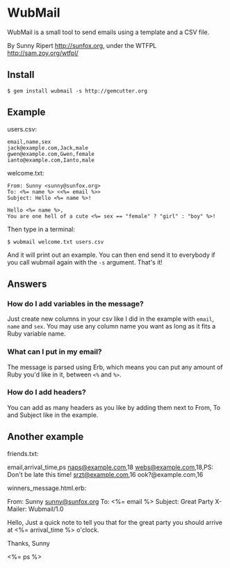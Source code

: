 WubMail
=======

WubMail is a small tool to send emails using a template and a CSV file.

By Sunny Ripert <http://sunfox.org>, under the WTFPL <http://sam.zoy.org/wtfpl/>

Install
-------

    $ gem install wubmail -s http://gemcutter.org

Example
-------

users.csv:

    email,name,sex
    jack@example.com,Jack,male
    gwen@example.com,Gwen,female
    ianto@example.com,Ianto,male

welcome.txt:

    From: Sunny <sunny@sunfox.org>
    To: <%= name %> <<%= email %>>
    Subject: Hello <%= name %>!

    Hello <%= name %>,
    You are one hell of a cute <%= sex == "female" ? "girl" : "boy" %>!

Then type in a terminal:

    $ wubmail welcome.txt users.csv

And it will print out an example. You can then end send it to everybody if you call wubmail again with the `-s` argument. That's it!


Answers
-------

### How do I add variables in the message?

Just create new columns in your csv like I did in the example with `email`, `name` and `sex`. You may use any column name you want as long as it fits a Ruby variable name.

### What can I put in my email?

The message is parsed using Erb, which means you can put any amount of Ruby you'd like in it, between `<%` and `%>`.

### How do I add headers?

You can add as many headers as you like by adding them next to From, To and Subject like in the example.


Another example
---------------

friends.txt:

  email,arrival_time,ps
  naps@example.com,18
  webs@example.com,18,PS: Don't be late this time!
  srzt@example.com,16
  ook?@example.com,16

winners_message.html.erb:

  From: Sunny <sunny@sunfox.org>
  To: <%= email %>
  Subject: Great Party
  X-Mailer: Wubmail/1.0

  Hello,
  Just a quick note to tell you that for the great party
  you should arrive at <%= arrival_time %> o'clock.

  Thanks,
  Sunny

  <%= ps %>

